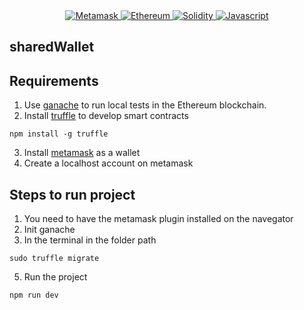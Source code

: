  <p align="center">
 <br><br>
  <a href="https://docs.metamask.io/guide/">
    <img alt="Metamask" src="https://img.shields.io/badge/Metamask-FE7A16?style=for-the-badge&logo=Metamask&logoColor=white" />
  </a>
  <a href="https://ethereum.org/en/">
    <img alt="Ethereum" src="https://img.shields.io/badge/Ethereum-3C3C3D?style=for-the-badge&logo=Ethereum&logoColor=white" />
  </a>
  <a href="https://docs.soliditylang.org/en/v0.8.12/">
    <img alt="Solidity" src="https://img.shields.io/badge/Solidity-e6e6e6?style=for-the-badge&logo=solidity&logoColor=black" />
  </a>
  <a href="https://javascript.info/">
    <img alt="Javascript" src="https://img.shields.io/badge/JavaScript-323330?style=for-the-badge&logo=javascript&logoColor=F7DF1E" />
  </a>
</p>

## sharedWallet


## Requirements

1. Use [ganache](https://trufflesuite.com/ganache/) to run local tests in the Ethereum blockchain.
2. Install [truffle](https://trufflesuite.com/) to develop smart contracts
```
npm install -g truffle
```
3. Install [metamask](https://metamask.io/) as a wallet
4. Create a localhost account on metamask

## Steps to run project
1. You need to have the metamask plugin installed on the navegator
2. Init ganache
4. In the terminal in the folder path
```
sudo truffle migrate
```
5. Run the project
```
npm run dev
```